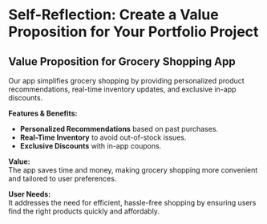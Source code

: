 # Self-Reflection: Create a Value Proposition for Your Portfolio Project

## Value Proposition for Grocery Shopping App

Our app simplifies grocery shopping by providing personalized product recommendations, real-time inventory updates, and exclusive in-app discounts.

**Features & Benefits:**
- **Personalized Recommendations** based on past purchases.
- **Real-Time Inventory** to avoid out-of-stock issues.
- **Exclusive Discounts** with in-app coupons.

**Value:**  
The app saves time and money, making grocery shopping more convenient and tailored to user preferences.

**User Needs:**  
It addresses the need for efficient, hassle-free shopping by ensuring users find the right products quickly and affordably.
